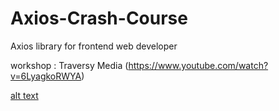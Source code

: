 # Axios-Crash-Course

Axios library for frontend web developer

workshop : Traversy Media (https://www.youtube.com/watch?v=6LyagkoRWYA)

[alt text](https://github.com/mohexc/Axios-Crash-Course-/blob/master/%E0%B8%94%E0%B8%B2%E0%B8%A7%E0%B8%99%E0%B9%8C%E0%B9%82%E0%B8%AB%E0%B8%A5%E0%B8%94%20(1).png?raw=true)
